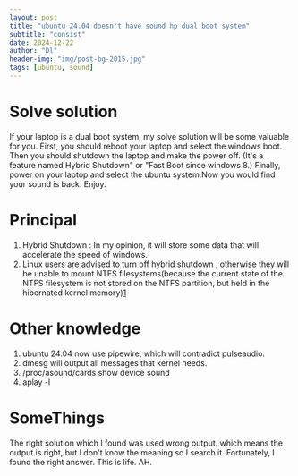 ```yaml
---
layout: post
title: "ubuntu 24.04 doesn't have sound hp dual boot system"
subtitle: "consist"
date: 2024-12-22
author: "Dl"
header-img: "img/post-bg-2015.jpg"
tags: [ubuntu, sound]
---
```


# Solve solution
If your laptop is a dual boot system, my solve solution will be some valuable for you.
First, you should reboot your laptop and select the windows boot. 
Then you should shutdown the laptop and make the power off. (It's a feature named Hybrid Shutdown" or "Fast Boot since windows 8.)
Finally, power on your laptop and select the ubuntu system.Now you would find your sound is back. Enjoy.

# Principal 
1. Hybrid Shutdown : In my opinion, it will store some data that will accelerate the speed of windows. 
2. Linux users are advised to turn off hybrid shutdown , otherwise they will be unable to mount NTFS filesystems(because the current state of the NTFS filesystem is not stored on the NTFS partition, but held in the hibernated kernel memory)[1](https://askubuntu.com/questions/464388/no-sound-from-laptop-speakers-in-ubuntu-14-04-after-booting-into-windows-8-1)


# Other knowledge
1. ubuntu 24.04 now use pipewire, which will contradict pulseaudio. 
2. dmesg will output all messages that kernel needs.
3. /proc/asound/cards show device sound 
4. aplay -l 


# SomeThings
The right solution which I found was used wrong output. which means the output is right, but I don't know the meaning so I search it. Fortunately, I found the right answer.
This is life. AH.